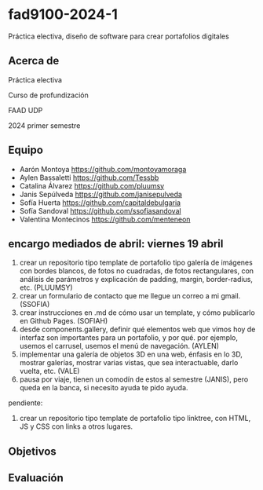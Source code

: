 # fad9100-2024-1

Práctica electiva, diseño de software para crear portafolios digitales

## Acerca de

Práctica electiva

Curso de profundización

FAAD UDP

2024 primer semestre

## Equipo

- Aarón Montoya <https://github.com/montoyamoraga>
- Aylen Bassaletti <https://github.com/Tessbb>
- Catalina Álvarez <https://github.com/pluumsy>
- Janis Sepúlveda <https://github.com/janisepulveda>
- Sofía Huerta <https://github.com/capitaldebulgaria>
- Sofía Sandoval <https://github.com/ssofiasandoval>
- Valentina Montecinos <https://github.com/menteneon>

## encargo mediados de abril: viernes 19 abril

1. crear un repositorio tipo template de portafolio tipo galería de imágenes con bordes blancos, de fotos no cuadradas, de fotos rectangulares, con análisis de parámetros y explicación de padding, margin, border-radius, etc. (PLUUMSY)
2. crear un formulario de contacto que me llegue un correo a mi gmail. (SSOFIA)
3. crear instrucciones en .md de cómo usar un template, y cómo publicarlo en Github Pages. (SOFIAH)
4. desde components.gallery, definir qué elementos web que vimos hoy de interfaz son importantes para un portafolio, y por qué. por ejemplo, usemos el carrusel, usemos el menú de navegación. (AYLEN)
5. implementar una galería de objetos 3D en una web, énfasis en lo 3D, mostrar galerías, mostrar varias vistas, que sea interactuable, darlo vuelta, etc. (VALE)
6. pausa por viaje, tienen un comodín de estos al semestre (JANIS), pero queda en la banca, si necesito ayuda te pido ayuda.

pendiente:

1. crear un repositorio tipo template de portafolio tipo linktree, con HTML, JS y CSS con links a otros lugares.

## Objetivos

## Evaluación
